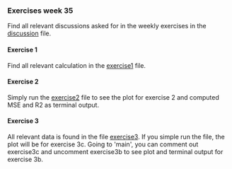 ### Exercises week 35

Find all relevant discussions asked for in the weekly exercises in the [discussion](discussion.md) file. 

#### Exercise 1
Find all relevant calculation in the [exercise1](exercise1.pdf) file.

#### Exercise 2
Simply run the [exercise2](exercise2.py) file to see the plot for exercise 2 and computed MSE and R2 as terminal output.

#### Exercise 3
All relevant data is found in the file [exercise3](exercise3.py). If you simple run the file, the plot will be for exercise 3c. Going to 'main', you can comment out exercise3c and uncomment exercise3b to see plot and terminal output for exercise 3b.
